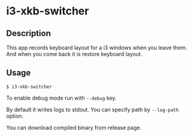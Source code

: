 i3-xkb-switcher
===============

## Description

This app records keyboard layout for a i3 windows when you leave them.
And when you come back it is restore keyboard layout.

## Usage

```
$ i3-xkb-switcher
```

To enable debug mode run with `--debug` key.

By default it writes logs to stdout. You can specify path by `--log-path` option.

You can download compiled binary from release page.
